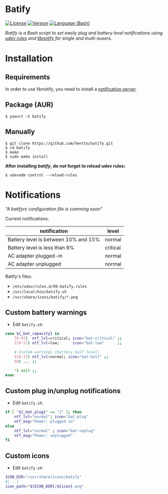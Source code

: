 Batify
====
[![License](https://img.shields.io/badge/license-MIT-blue.svg?style=flat)](https://github.com/Ventto/batify/blob/master/LICENSE)
[![Version](https://img.shields.io/badge/version-0.9-orange.svg?style=flat)](https://github.com/Ventto/batify/)
[![Language (Bash)](https://img.shields.io/badge/powered_by-Bash-brightgreen.svg)](https://www.gnu.org/software/bash/)

*Batify is a Bash script to set easily plug and battery level notifications using [udev rules](https://wiki.archlinux.org/index.php/Udev) and [libnotify](https://wiki.archlinux.org/index.php/Desktop_notifications) for single and multi-xusers.*

# Installation

## Requirements

In order to use libnotify, you need to install a [notification server](https://wiki.archlinux.org/index.php/Desktop_notifications).

## Package (AUR)

```
$ yaourt -S batify
```

## Manually

```
$ git clone https://github.com/Ventto/batify.git
$ cd batify
$ make
$ sudo make install
```

**After installing *batify*, do not forget to reload udev rules:**

```
$ udevadm control --reload-rules
```

# Notifications

*"A batifyrc configuration file is comming soon"*

Current notifications:

| notification | level |
|---|---|
| Battery level is between 10% and 15% | normal |
| Battery level is less than 9% | critical |
| AC adapter plugged-in | normal |
| AC adapter unplugged | normal |

Batify's files:

* `/etc/udev/rules.d/99-batify.rules`
* `/usr/local/bin/batify.sh`
* `/usr/share/icons/batify/*.png`


## Custom battery warnings

* Edit `batify.sh`:

```bash
case ${_bat_capacity} in
	[0-9])  ntf_lvl=critical; icon="bat-critical" ;;
	1[0-5]) ntf_lvl=low;      icon="bat-low"      ;;

	# Custom warnings (battery half level)
	5[0-3]) ntf_lvl=normal; icon="bat-half" ;;
	50) ... ;;

	*) exit ;;
esac
```

## Custom plug in/unplug notifications

* Edit `batify.sh`:

```bash
if [ "${_bat_plug}" == "1" ]; then
	ntf_lvl="normal"; icon="bat-plug"
	ntf_msg="Power: plugged in"
else
	ntf_lvl="normal" ; icon="bat-unplug"
	ntf_msg="Power: unplugged"
fi
```

## Custom icons

* Edit `batify.sh`:

```bash
ICON_DIR="/usr/share/icons/batify"
#[...]
icon_path="${ICON_DIR}/${icon}.png"
```

